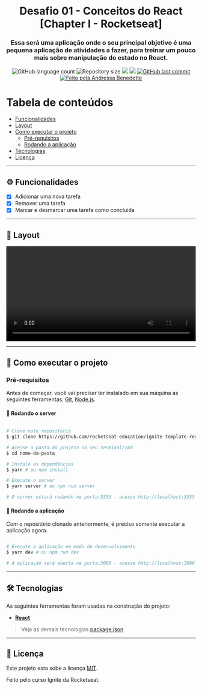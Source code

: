<h1 align="center">
			Desafio 01 - Conceitos do React [Chapter I - Rocketseat]
</h1>

<h3 align="center">
    Essa será uma aplicação onde o seu principal objetivo é uma pequena aplicação de atividades a fazer, para treinar um pouco mais sobre manipulação do estado no React.
</h3>

<p align="center">
  <img alt="GitHub language count" src="https://img.shields.io/github/languages/count/andressa-lw/ignite-desafio01?style=flat-square&&color=%2304D361" />

  <img alt="Repository size" src="https://img.shields.io/github/repo-size/andressa-lw/ignite-desafio01?style=flat-square" />
	
  <img src="https://img.shields.io/github/stars/andressa-lw/ignite-desafio01?style=flat-square" />
  
  <img src="https://img.shields.io/github/license/andressa-lw/ignite-desafio01?style=flat-square" />

  <a href="https://github.com/andressa-lw/ignite-desafio01/commits/master">
    <img alt="GitHub last commit" src="https://img.shields.io/github/last-commit/andressa-lw/ignite-desafio01?style=flat-square&">
  </a>

  <a href="https://rocketseat.com.br">
    <img alt="Feito pela Andressa Benedette" src="https://img.shields.io/badge/feito%20por-Andressa%20Benedette-%237519C1?style=flat-square&">
  </a>
</p>

Tabela de conteúdos
=================
<!--ts-->
   * [Funcionalidades](#%EF%B8%8F-funcionalidades)
   * [Layout](#-layout)
   * [Como executar o projeto](#-como-executar-o-projeto)
     * [Pré-requisitos](#pré-requisitos)
     * [Rodando a aplicação](#-rodando-a-aplicação)
   * [Tecnologias](#-tecnologias)
   * [Licença](#-licença)
<!--te-->

---

## ⚙️ Funcionalidades

- [x] Adicionar uma nova tarefa
- [x] Remover uma tarefa
- [x] Marcar e desmarcar uma tarefa como concluída

---

## 🎨 Layout

<p align="center" style="display: flex; align-items: flex-start; justify-content: center;">
  <video width="100%" src="https://s3.us-west-2.amazonaws.com/secure.notion-static.com/04e38cba-e14d-4512-a4fa-ee24152ab75f/challenge2.mp4?X-Amz-Algorithm=AWS4-HMAC-SHA256&X-Amz-Content-Sha256=UNSIGNED-PAYLOAD&X-Amz-Credential=AKIAT73L2G45EIPT3X45%2F20220704%2Fus-west-2%2Fs3%2Faws4_request&X-Amz-Date=20220704T223559Z&X-Amz-Expires=86400&X-Amz-Signature=2afa16386af3adcfb7a87b6ee1034dfa0664e2268db1b1a24cee2609b5329e49&X-Amz-SignedHeaders=host&x-id=GetObject" />
</p>

---

## 🚀 Como executar o projeto

### Pré-requisitos

Antes de começar, você vai precisar ter instalado em sua máquina as seguintes ferramentas:
[Git](https://git-scm.com), [Node.js](https://nodejs.org/en/). 

#### 🧭 Rodando o server

```bash

# Clone este repositório
$ git clone https://github.com/rocketseat-education/ignite-template-reactjs-conceitos-do-react

# Acesse a pasta do projeto no seu terminal/cmd
$ cd nome-da-pasta

# Instale as dependências
$ yarn # ou npm install

# Execute o server
$ yarn server # ou npm run server

# O server estará rodando na porta:3333 - acesse http://localhost:3333

```

#### 🧭 Rodando a aplicação

Com o repositório clonado anteriormente, é preciso somente executar a aplicação agora.

```bash

# Execute a aplicação em modo de desenvolvimento
$ yarn dev # ou npm run dev

# A aplicação será aberta na porta:3000 - acesse http://localhost:3000

```

---

## 🛠 Tecnologias

As seguintes ferramentas foram usadas na construção do projeto:

-   **[React](https://reactjs.org/)**

> Veja as demais tecnologias  [package.json](https://github.com/andressa-lw/ignite-desafio01/blob/master/package.json)

---

## 📝 Licença

Este projeto esta sobe a licença [MIT](./LICENSE).

Feito pelo curso Ignite da Rocketseat.
